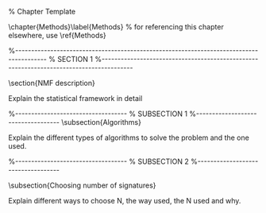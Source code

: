 % Chapter Template

\chapter{Methods}\label{Methods} % for referencing this chapter elsewhere, use \ref{Methods}

%----------------------------------------------------------------------------------------
%	SECTION 1
%----------------------------------------------------------------------------------------

\section{NMF description}

Explain the statistical framework in detail

%-----------------------------------
%	SUBSECTION 1
%-----------------------------------
\subsection{Algorithms}

Explain the different types of algorithms to solve the problem and the one used.

%-----------------------------------
%	SUBSECTION 2
%-----------------------------------

\subsection{Choosing number of signatures}

Explain different ways to choose N, the way used, the N used and why.
